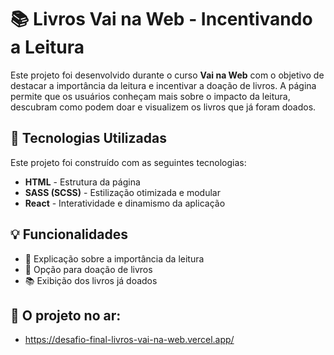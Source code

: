 # 📚 Livros Vai na Web - Incentivando a Leitura  

Este projeto foi desenvolvido durante o curso **Vai na Web** com o objetivo de destacar a importância da leitura e incentivar a doação de livros. A página permite que os usuários conheçam mais sobre o impacto da leitura, descubram como podem doar e visualizem os livros que já foram doados.

## 🚀 Tecnologias Utilizadas  

Este projeto foi construído com as seguintes tecnologias:  

- **HTML** - Estrutura da página  
- **SASS (SCSS)** - Estilização otimizada e modular  
- **React** - Interatividade e dinamismo da aplicação  

## 💡 Funcionalidades  

- 📖 Explicação sobre a importância da leitura  
- 🎁 Opção para doação de livros  
- 📚 Exibição dos livros já doados  

## 📂 O projeto no ar:  

- https://desafio-final-livros-vai-na-web.vercel.app/
